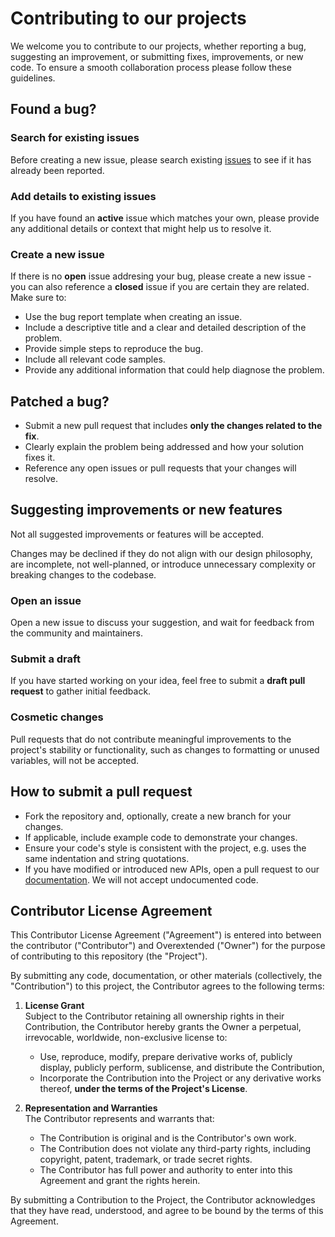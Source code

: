 # Contributing to our projects

We welcome you to contribute to our projects, whether reporting a bug, suggesting an improvement, or submitting fixes, improvements, or new code. To ensure a smooth collaboration process please follow these guidelines.

## Found a bug?

### Search for existing issues

Before creating a new issue, please search existing [issues](https://github.com/overextended/ox_inventory/issues) to see if it has already been reported.

### Add details to existing issues

If you have found an **active** issue which matches your own, please provide any additional details or context that might help us to resolve it.

### Create a new issue

If there is no **open** issue addresing your bug, please create a new issue - you can also reference a **closed** issue if you are certain they are related. Make sure to:

- Use the bug report template when creating an issue.
- Include a descriptive title and a clear and detailed description of the problem.
- Provide simple steps to reproduce the bug.
- Include all relevant code samples.
- Provide any additional information that could help diagnose the problem.

## Patched a bug?

- Submit a new pull request that includes **only the changes related to the fix**.
- Clearly explain the problem being addressed and how your solution fixes it.
- Reference any open issues or pull requests that your changes will resolve.

## Suggesting improvements or new features

Not all suggested improvements or features will be accepted.

Changes may be declined if they do not align with our design philosophy, are incomplete, not well-planned, or introduce unnecessary complexity or breaking changes to the codebase.

### Open an issue

Open a new issue to discuss your suggestion, and wait for feedback from the community and maintainers.

### Submit a draft

If you have started working on your idea, feel free to submit a **draft pull request** to gather initial feedback.

### Cosmetic changes

Pull requests that do not contribute meaningful improvements to the project's stability or functionality, such as changes to formatting or unused variables, will not be accepted.

## How to submit a pull request

- Fork the repository and, optionally, create a new branch for your changes.
- If applicable, include example code to demonstrate your changes.
- Ensure your code's style is consistent with the project, e.g. uses the same indentation and string quotations.
- If you have modified or introduced new APIs, open a pull request to our [documentation](https://github.com/overextended/overextended.github.io). We will not accept undocumented code.

## Contributor License Agreement

This Contributor License Agreement ("Agreement") is entered into between the contributor ("Contributor") and Overextended ("Owner") for the purpose of contributing to this repository (the "Project").

By submitting any code, documentation, or other materials (collectively, the "Contribution") to this project, the Contributor agrees to the following terms:

1. **License Grant**  
    Subject to the Contributor retaining all ownership rights in their Contribution, the Contributor hereby grants the Owner a perpetual, irrevocable, worldwide, non-exclusive license to:

   - Use, reproduce, modify, prepare derivative works of, publicly display, publicly perform, sublicense, and distribute the Contribution,
   - Incorporate the Contribution into the Project or any derivative works thereof, **under the terms of the Project's License**.

2. **Representation and Warranties**  
   The Contributor represents and warrants that:
   - The Contribution is original and is the Contributor's own work.
   - The Contribution does not violate any third-party rights, including copyright, patent, trademark, or trade secret rights.
   - The Contributor has full power and authority to enter into this Agreement and grant the rights herein.

By submitting a Contribution to the Project, the Contributor acknowledges that they have read, understood, and agree to be bound by the terms of this Agreement.

